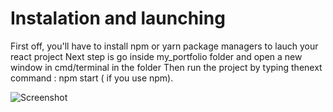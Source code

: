 # Instalation and launching

First off, you'll have to install npm or yarn package managers  to lauch your react project
Next step is go inside my_portfolio folder and open a new window in cmd/terminal in the folder
Then run the project by typing thenext command : npm start ( if you use npm).

![Screenshot](d1.jpg)
